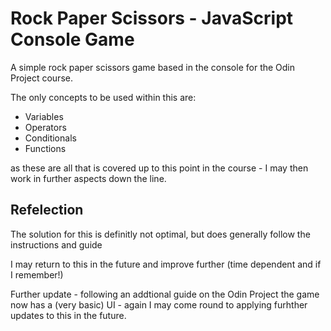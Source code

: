 <h1>Rock Paper Scissors - JavaScript Console Game</h1>
<p>A simple rock paper scissors game based in the console for the Odin Project course.</p>
<p>The only concepts to be used within this are:</p>
<ul>
  <li>Variables</li>
  <li>Operators</li>
  <li>Conditionals</li>
  <li>Functions</li>
</ul>
<p>as these are all that is covered up to this point in the course - I may then work in further aspects down the line.</p>
<h2>Refelection</h2>
<p>The solution for this is definitly not optimal, but does generally follow the instructions and guide</p>
<p>I may return to this in the future and improve further (time dependent and if I remember!)</p>
<p>Further update - following an addtional guide on the Odin Project the game now has a (very basic) UI - again I may come round to applying furhther updates to this in the future.</p>
